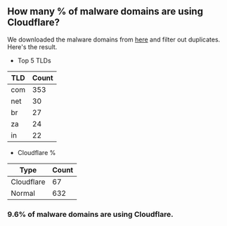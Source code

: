 ## How many % of malware domains are using Cloudflare?


We downloaded the malware domains from [here](https://urlhaus.abuse.ch) and filter out duplicates.
Here's the result.


[//]: # (start replacement)


- Top 5 TLDs

| TLD | Count |
| --- | --- |
| com | 353 |
| net | 30 |
| br | 27 |
| za | 24 |
| in | 22 |


- Cloudflare %

| Type | Count |
| --- | --- |
| Cloudflare | 67 |
| Normal | 632 |


### 9.6% of malware domains are using Cloudflare.